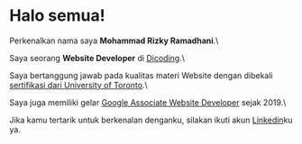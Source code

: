 # Halo semua! 

Perkenalkan nama saya **Mohammad Rizky Ramadhani**.\

Saya seorang **Website Developer** di [Dicoding](https://www.dicoding.com/).\

Saya bertanggung jawab pada kualitas materi Website dengan dibekali [sertifikasi dari University of Toronto](https://www.coursera.org/account/accomplishments/specialization/CLKJD8XBXJ3M).\

Saya juga memiliki gelar [Google Associate Website Developer](https://www.credential.net/h5deoi5h) sejak 2019.\

Jika kamu tertarik untuk berkenalan denganku, silakan ikuti akun [Linkedin](https://www.linkedin.com/in/gilang-adhan/)ku ya.
